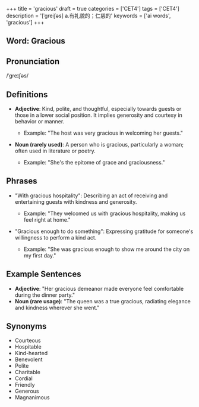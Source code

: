 +++
title = 'gracious'
draft = true
categories = ['CET4']
tags = ['CET4']
description = '[ˈgrei∫əs] a.有礼貌的；仁慈的'
keywords = ['ai words', 'gracious']
+++

## Word: Gracious

## Pronunciation
/ˈɡreɪʃəs/

## Definitions
- **Adjective**: Kind, polite, and thoughtful, especially towards guests or those in a lower social position. It implies generosity and courtesy in behavior or manner. 
  - Example: "The host was very gracious in welcoming her guests."
  
- **Noun (rarely used)**: A person who is gracious, particularly a woman; often used in literature or poetry.
  - Example: "She's the epitome of grace and graciousness."

## Phrases
- "With gracious hospitality": Describing an act of receiving and entertaining guests with kindness and generosity.
  - Example: "They welcomed us with gracious hospitality, making us feel right at home."

- "Gracious enough to do something": Expressing gratitude for someone's willingness to perform a kind act.
  - Example: "She was gracious enough to show me around the city on my first day."

## Example Sentences
- **Adjective**: "Her gracious demeanor made everyone feel comfortable during the dinner party."
- **Noun (rare usage)**: "The queen was a true gracious, radiating elegance and kindness wherever she went."

## Synonyms
- Courteous
- Hospitable
- Kind-hearted
- Benevolent
- Polite
- Charitable
- Cordial
- Friendly
- Generous
- Magnanimous
